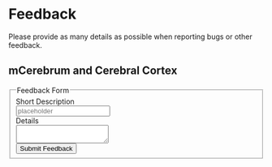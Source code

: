 <script src='http://ajax.googleapis.com/ajax/libs/jquery/1.10.1/jquery.min.js' type='text/javascript'></script>

# Feedback
Please provide as many details as possible when reporting bugs or other feedback.

## mCerebrum and Cerebral Cortex

<div id="md2kform">
<form class="form-horizontal">
<fieldset>

<!-- Form Name -->
<legend>Feedback Form</legend>

<!-- Text input-->
<div class="form-group">
  <label class="col-md-4 control-label" for="textinput">Short Description</label>
  <div class="col-md-4">
  <input id="name" name="textinput" type="text" placeholder="placeholder" class="form-control input-md" required="">

  </div>
</div>

<!-- Textarea -->
<div class="form-group">
  <label class="col-md-4 control-label" for="textarea">Details</label>
  <div class="col-md-4">
    <textarea class="form-control" id="description" name="textarea"></textarea>
  </div>
</div>

<!-- Button -->
<div class="form-group">
  <label class="col-md-4 control-label" for="singlebutton"></label>
  <div class="col-md-4">
    <button type="button" id="doit_link" name="singlebutton" class="btn btn-primary">Submit Feedback</button>
  </div>
</div>

</fieldset>
</form>
</div>

<div style='margin:40px'>
  <p id='result_title'></p>
  <ul id='result_area'>
  </ul>
</div>


<script type='text/javascript'>

 $(document).ready(function() {

  function executeTrackerApiFetch() {
    // get parameters
    var token = 'a0a5ef1b94467ef44d393b7e2d01569d';
    var projectId = 1982081;

    // compose request URL
    var url = 'https://www.pivotaltracker.com/services/v5';
    url += '/projects/' + projectId;
    url += '/stories';

    object = {
              name: $('#name').val(),
              description: $('#description').val(),
             }
    console.log(object)
    // do API request to get story names
    $.ajax({
      type: "POST",
      url: url,
      data: object,
      dataType: "json",
      beforeSend: function(xhr) {
        xhr.setRequestHeader('X-TrackerToken', token);
      }
    }).done(displayTrackerApiResponse);
  }

  function displayTrackerApiResponse(stories) {
    $('#result_title').html('Feedback submitted successfully');
    $('#name').val('');
    $('#description').val('');
  }

  $(function() {
    $('#doit_link').click(executeTrackerApiFetch);
  });
});
</script>

